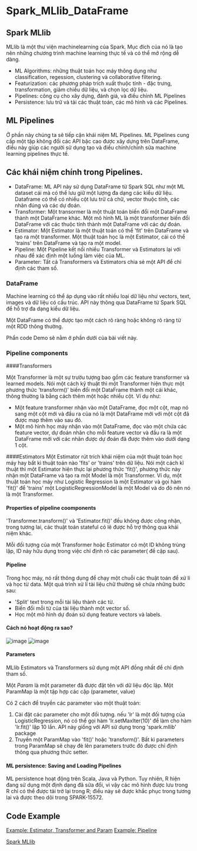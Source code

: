 # Spark_MLlib_DataFrame

## Spark MLlib

MLlib là một thư viện machinelearning của Spark. Mục đích của nó là tạo nên những chương trình machine learning thực tế và có thể mở rộng dễ dàng.
- ML Algorithms: những thuật toán học máy thông dụng như classification, regession, clustering và collaborative filtering.
- Featurization: các phương pháp trích xuất thuộc tính - đặc trưng, transformation, giảm chiều dữ liệu, và chọn lọc dữ liệu.
- Pipelines: công cụ cho xây dựng, đánh giá, và điều chỉnh ML Pipelines
- Persistence: lưu trữ và tải các thuật toán, các mô hình và các Pipelines.

## ML Pipelines
Ở phần này chúng ta sẽ tiếp cận khái niệm ML Pipelines. ML Pipelines cung cấp một tập không đổi các API bậc cao được xây dựng trên DataFrame, điều này giúp các người sử dụng tạo và điều chỉnh/chỉnh sửa machine learning pipelines thực tế.

## Các khái niệm chính trong Pipelines.

- DataFrame: ML API này sử dụng DataFrame từ Spark SQL như một ML dataset cái mà có thể lưu giữ một lượng đa dạng các kiểu dữ liệu. Dataframe có thể có nhiều cột lưu trữ cả chữ, vector thuộc tính, các nhãn đúng và các dự đoán.
- Transformer: Một transormer là một thuật toán biến đổi một DataFrame thành một DataFrame khác. Một mô hình ML là một transformer biến đổi DataFrame với các thuộc tính thành một DataFrame với các dự đoán.
- Estimator: Một Estimator là một thuật toán có thể 'fit' trên DataFrame và tạo ra một transformer. Một thuật toán học là một Estimator, cái có thể 'trains' trên DataFrame và tạo ra một model.
- Pipeline: Một Pipeline kết nối nhiều Transformer và Estimators lại với nhau để xác định một luồng làm việc của ML.
- Parameter: Tất cả Transformers và Estimators chia sẻ một API để chỉ định các tham số.

### DataFrame
Machine learning có thể áp dụng vào rất nhiều loại dữ liệu như vectors, text, images và dữ liệu có cấu trúc. API này thông qua DataFrame từ Spark SQL để hỗ trợ đa dạng kiểu dữ liệu.

Một DataFrame có thể được tạo một cách rõ ràng hoặc không rõ ràng từ một RDD thông thường.

Phẩn code Demo sẽ nằm ở phần dưới của bài viết này.


### Pipeline components

####Transformers

Một Transformer là một sự trườu tượng bao gồm các feature transformer và learned models. Nói một cách kỹ thuật thì một Transformer hiện thực một phương thức 'transform()' biến đổi một DataFrame thành một cái khác, thông thường là bằng cách thêm một hoặc nhiều cột. Ví dụ như:
- Một feature transformer nhận vào một DataFrame, đọc một cột, map nó sang một cột mới và đầu ra của nó là một DataFrame mới với một cột đã được map thêm vào sau đó.
- Một mô hình học máy nhận vào một DataFrame, đọc vào một chứa các feature vector, dự đoán nhãn cho mỗi feature vector và đầu ra là một DataFrame mới với các nhãn được dự đoán đã được thêm vào dưới dạng 1 cột.

####Estimators
Một Estimator rút trích khái niệm của một thuật toán học máy hay bất kì thuật toán nào 'fits' or 'trains' trên dữ liệu. Nói một cách kĩ thuật thì một Estimator hiện thực lại phương thức 'fit()', phương thức này nhận một DataFrame và tạo ra một Model là một Transformer. Ví dụ, một thuật toán học máy như Logistic Regression là một Estimator và gọi hàm 'fit()' để 'trains' một LogisticRegressionModel là một Model và do đó nên nó là một Transformer.

#### Properties of pipeline coomponents

'Transformer.transform()' và 'Estimator.fit()' đều không được công nhận, trong tương lai, các thuật toán stateful có lẽ được hỗ trợ thông qua khái niệm khác.

Mỗi đối tượng của một Transformer hoặc Estimator có một ID không trùng lặp, ID này hữu dụng trong việc chỉ định rõ các parameter( đề cập sau).

#### Pipeline

Trong học máy, nó rất thông dụng để chạy một chuỗi các thuật toán để xử lí và học từ data. Một quá trình xử lí tài liệu chữ thường sẽ chứa những bước sau:
- 'Split' text trong mỗi tài liệu thành các từ.
- Biến đổi mỗi từ của tài liệu thành một vector số.
- Học một mô hình dự đoán sử dụng feature vectors và labels.

#### Cách nó hoạt động ra sao?
![image](https://user-images.githubusercontent.com/57447237/115342399-68e66380-a1d4-11eb-8f66-5bb6dda016cc.png)
![image](https://user-images.githubusercontent.com/57447237/115342455-81567e00-a1d4-11eb-9b5e-0ed637b7697c.png)


#### Parameters
MLlib Estimators và Transformers sử dụng một API đồng nhất để chỉ định tham số.

Một *Param* là một parameter đã được đặt tên với dữ liệu độc lập. Một ParamMap là một tập hợp các cặp (parameter, value)

Có 2 cách để truyền các parameter vào một thuật toán:
1. Cài đặt các parameter cho một đối tượng. nếu 'lr' là một đối tượng của LogisticRegression, nó có thể gọi hàm 'lr.setMaxIter(10)' để làm cho hàm 'lr.fit()' lặp 10 lần. API này giống với API sử dụng trong 'spark.mllib' package
2. Truyền một ParamMap vào 'fit()' hoặc 'transform()'. Bất kì parameters trong ParamMap sẽ chạy đè lên parameters trước đó được chỉ định thông qua phương thức setter.

#### ML persistence: Saving and Loading Pipelines
ML persistence hoạt động trên Scala, Java và Python. Tuy nhiên, R hiện đang sử dụng một định dạng đã sửa đổi, vì vậy các mô hình được lưu trong R chỉ có thể được tải trở lại trong R; điều này sẽ được khắc phục trong tương lai và được theo dõi trong SPARK-15572.

## Code Example
[Example: Estimator, Transformer and Param](https://github.com/huanlam2000/Spark_MLlib_DataFrame/blob/main/Estimator_Transformer_Param.ipynb)
[Example: Pipeline](https://github.com/huanlam2000/Spark_MLlib_DataFrame/blob/main/Pipeline.ipynb)

[Spark MLlib](http://spark.apache.org/docs/latest/ml-pipeline.html#main-concepts-in-pipelines)
